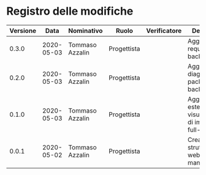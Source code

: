# Registro delle modifiche
Versione | Data | Nominativo | Ruolo | Verificatore | Descrizione
------------- | ------------- | ------------- | ------------- | ------------- | -------------
0.3.0 | 2020-05-03 | Tommaso Azzalin | Progettista | | Aggiunti requisiti per il backend.
0.2.0 | 2020-05-03 | Tommaso Azzalin | Progettista | | Aggiunta diagrammi package per il backend.
0.1.0 | 2020-05-03 | Tommaso Azzalin | Progettista | | Aggiunta estensione per visualizzazione di immagini a full-screen.
0.0.1 | 2020-05-02 | Tommaso Azzalin | Progettista | | Creata struttura sito web manuale manutentore.